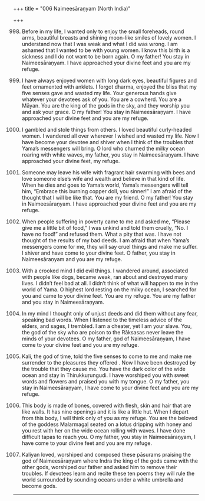 +++
title = "006 Naimeesāraṇyam (North India)"

+++

998. Before in my life, I wanted only to enjoy
     the small foreheads, round arms, beautiful breasts
     and shining moon-like smiles of lovely women.
     I understand now that I was weak and what I did was wrong.
     I am ashamed that I wanted to be with young women.
     I know this birth is a sickness
     and I do not want to be born again.
     O my father! You stay in Naimeesāraṇyam.
     I have approached your divine feet
     and you are my refuge.

999. I have always enjoyed women
     with long dark eyes, beautiful figures
     and feet ornamented with anklets.
     I forgot dharma, enjoyed the bliss that my five senses gave
     and wasted my life.
     Your generous hands give whatever your devotees ask of you.
     You are a cowherd. You are a Māyan.
     You are the king of the gods in the sky,
     and they worship you and ask your grace.
     O my father! You stay in Naimeesāraṇyam.
     I have approached your divine feet
     and you are my refuge.

1000. I gambled and stole things from others.
      I loved beautiful curly-headed women.
      I wandered all over wherever I wished and wasted my life.
      Now I have become your devotee and shiver when I think
      of the troubles that Yama’s messengers will bring.
      O lord who churned the milky ocean roaring with white waves,
      my father, you stay in Naimeesāraṇyam.
      I have approached your divine feet, my refuge.

1001. Someone may leave his wife
      with fragrant hair swarming with bees
      and love someone else’s wife and wealth
      and believe in that kind of life.
      When he dies and goes to Yama’s world,
      Yama’s messengers will tell him,
      “Embrace this burning copper doll, you sinner!”
      I am afraid of the thought that I will be like that.
      You are my friend.
      O my father! You stay in Naimeesāraṇyam.
      I have approached your divine feet
      and you are my refuge.

1002. When people suffering in poverty came to me
      and asked me, “Please give me a little bit of food,”
      I was unkind and told them cruelly,
      “No. I have no food!” and refused them.
      What a pity that was.
      I have not thought of the results of my bad deeds.
      I am afraid that when Yama’s messengers come for me,
      they will say cruel things and make me suffer.
      I shiver and have come to your divine feet.
      O father, you stay in Naimeesāraṇyam
      and you are my refuge.

1003. With a crooked mind I did evil things.
      I wandered around, associated with people like dogs,
      became weak, ran about and destroyed many lives.
      I didn’t feel bad at all.
      I didn’t think of what will happen to me in the world of Yama.
      O highest lord resting on the milky ocean,
      I searched for you and came to your divine feet.
      You are my refuge. You are my father
      and you stay in Naimeesāraṇyam.

1004. In my mind I thought only of unjust deeds
      and did them without any fear, speaking bad words.
      When I listened to the timeless advice of the elders, and sages, I trembled.
      I am a cheater, yet I am your slave.
      You, the god of the sky who are poison to the Rāksasas
      never leave the minds of your devotees.
      O my father, god of Naimeesāraṇyam,
      I have come to your divine feet and you are my refuge.

1005. Kali, the god of time,
      told the five senses to come to me
      and make me surrender to the pleasures they offered .
      Now I have been destroyed by the trouble that they cause me.
      You have the dark color of the wide ocean
      and stay in Thirukkuṛungudi.
      I have worshiped you with sweet words and flowers
      and praised you with my tongue.
      O my father, you stay in Naimeesāraṇyam,
      I have come to your divine feet and you are my refuge.

1006. This body is made of bones,
      covered with flesh, skin and hair that are like walls.
      It has nine openings and it is like a little hut.
      When I depart from this body,
      I will think only of you as my refuge.
      You are the beloved of the goddess Malarmagaḷ
      seated on a lotus dripping with honey
      and you rest with her on the wide ocean rolling with waves.
      I have done difficult tapas to reach you.
      O my father, you stay in Naimeesāraṇyam,
      I have come to your divine feet and you are my refuge.

1007. Kaliyan loved, worshiped and composed these pāsurams
      praising the god of Naimeesāraṇyam
      where Indra the king of the gods
      came with the other gods, worshiped our father
      and asked him to remove their troubles.
      If devotees learn and recite these ten poems
      they will rule the world surrounded by sounding oceans
      under a white umbrella and become gods.
-----------
